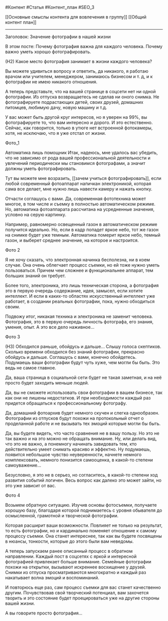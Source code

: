 #Контент #Статья #Контент_план #SEO_3 

[[Основные смыслы контента для вовлечения в группу]]
[[Общий контент план]]
______________
Заголовок: Значение фотографии в нашей жизни

В этом посте:
Почему фотография важна для каждого человека.
Почему важно уметь хорошо фотографировать.

(Н2) Какое место фотография занимает в жизни каждого человека?

Вы можете удивиться вопросу и ответить, да никакого, я работаю врачом или учителем, менеджером, занимаюсь бизнесом и т. д, и к фотографии не имею никакого отношения.

А теперь представьте, что на вашей странице в соцсети нет ни одной фотографии. Из отпуска возвращаетесь не сделав ни оного снимка. Не фотографируете подрастающих детей, своих друзей, домашних питомцев, любимую дачу, новую машину и т.д.

У вас может быть другой круг интересов, но я уверен на 99%, вы фотографируете то, что вам интересно и дорого. И это естественно. Сейчас, как говорится, только в утюге нет встроенной фотокамеры, хотя, не исключаю, что я уже отстал от жизни.

Фото_1

Автоматика лишь помощник
Итак, надеюсь, мне удалось вас убедить, что не зависимо от рода вашей профессиональной деятельности и увлечений периодически мы становимся фотографами, а значит должны уметь фотографировать.

Тут вы можете мне возразить, [[зачем учиться фотографировать]], если любой современный фотоаппарат напичкан электроникой, которая сама все делает, мне нужно лишь навести камеру и нажать кнопку.

Отчасти соглашусь с вами. Да, современная фототехника может многое, в том числе и съемку в полностью автоматическом режиме. Но, автоматика фотоаппарата рассчитана на усредненные значения, условно на серую картинку.

Например, равномерно освещенный газон в автоматическом режиме получится идеально. Но, если в кадр попадет яркое небо, тот же газон на снимке будет уже темным. Автоматика померит яркое небо, темный газон, и выберет среднее значение, на которое и настроится.

Фото 2

Я не хочу сказать, что электронная начинка бесполезна, ни в коем случае. Она очень облегчает процесс съемки, но ей тоже нужно уметь пользоваться. Причем чем сложнее и функциональнее аппарат, тем больших знаний он требует.

Более того, электроника, это лишь техническая сторона, а фотография это в первую очередь содержание, идея, замысел, если хотите интеллект. И если в каких-то областях искусственный интеллект уже работает, в создании реальных фотографии, пока, нужно обходиться своим.

Подвожу итог, никакая техника и электроника не заменит человека. Фотография, это в первую очередь личность фотографа, его знания, умения, опыт. А это все дело наживное...

Фото 3

(Н3) Обходился раньше, обойдусь и дальше...
Слышу голоса скептиков. Сколько времени обходился без знаний фотографии, прекрасно обойдусь и дальше. Соглашусь с вами, конечно обойдетесь. Подумаешь ваши фотографии будут чуть хуже, чем могли бы быть. Это ведь не самое главное.

Да, ваша страница в социальной сети будет не такая заметная, и на неё просто будет заходить меньше людей.

Да, вы не сможете использовать свои фотографии в вашем бизнесе, так как они не лишены недостатков. И при необходимости каждый раз придется обращаться к профессиональному фотографу.

Да, домашний фотоархив будет немного скучен и слегка однообразен. Фотографии из отпусков будут похожи на протокольный отчет о проделанной работе и не вызывать тех эмоций которые могли бы быть.

Да, вы будете видеть, что часто сравнения не в вашу пользу. Но это не так важно и на это можно не обращать внимание. Ну, или делать вид, что это не важно, а понемногу начинать завидовать тем, кто действительно умеет снимать красиво и эффектно. Ну подумаешь, появится небольшое чувство неуверенности, начнете немного комплексовать, немного понизится самооценка, в какой-то степени самоуважение…

Безусловно, я это не в серьез, но согласитесь, в какой-то степени ход развития событий логичен. Весь вопрос как далеко это может зайти, но это уже зависит от вас.

Фото 4

Возьмем обратную ситуацию. Изучив основы фотосъемки, получаете хорошую базу, благодаря которой поднимаетесь с уровня обывателя до осмысленной, грамотной и творческой фотографии.

Которая расширит ваши возможности. Повлияет не только на результат, то есть фотографии, но и кардинально поменяет отношение к самому процессу съемки. Она станет интереснее, так как вы будете посвящены в нюансы, тонкости, которые до этого были вам неведомы.

А теперь запускаем ранее описанный процесс в обратном направлении. Каждый пост в соцсетях с яркой и интересной фотографией привлекает больше внимание. Семейные фотографии похожи на открытки, вызывают искреннее восхищение у друзей. Снимки из отпуска просматриваются многократно и каждый раз накатывает волна эмоций и воспоминаний.

И повторюсь еще раз, сам процесс съемки для вас станет качественно другим. Почувствовав свой творческий потенциал, вам захочется творить и это состояние будет проецироваться уже на другие стороны вашей жизни.

А вы говорите просто фотография…